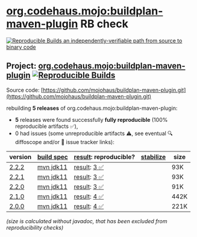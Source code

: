 [org.codehaus.mojo:buildplan-maven-plugin](https://central.sonatype.com/artifact/org.codehaus.mojo/buildplan-maven-plugin/versions) RB check
=======

[![Reproducible Builds](https://reproducible-builds.org/images/logos/rb.svg) an independently-verifiable path from source to binary code](https://reproducible-builds.org/)

## Project: [org.codehaus.mojo:buildplan-maven-plugin](https://central.sonatype.com/artifact/org.codehaus.mojo/buildplan-maven-plugin/versions) [![Reproducible Builds](https://img.shields.io/endpoint?url=https://raw.githubusercontent.com/jvm-repo-rebuild/reproducible-central/master/content/org/codehaus/mojo/buildplan-maven-plugin/badge.json)](https://github.com/jvm-repo-rebuild/reproducible-central/blob/master/content/org/codehaus/mojo/buildplan-maven-plugin/README.md)

Source code: [https://github.com/mojohaus/buildplan-maven-plugin.git](https://github.com/mojohaus/buildplan-maven-plugin.git)

rebuilding **5 releases** of org.codehaus.mojo:buildplan-maven-plugin:
- **5** releases were found successfully **fully reproducible** (100% reproducible artifacts :white_check_mark:),
- 0 had issues (some unreproducible artifacts :warning:, see eventual :mag: diffoscope and/or :memo: issue tracker links):

| version | [build spec](/BUILDSPEC.md) | [result](https://reproducible-builds.org/docs/jvm/): reproducible? | [stabilize](https://github.com/google/oss-rebuild/blob/main/cmd/stabilize/README.md) | size |
| -- | --------- | ------ | ------ | -- |
| [2.2.2](https://central.sonatype.com/artifact/org.codehaus.mojo/buildplan-maven-plugin/2.2.2/pom) | [mvn jdk11](buildplan-maven-plugin-2.2.2.buildspec) | [result](buildplan-maven-plugin-2.2.2.buildinfo): [3 :white_check_mark: ](buildplan-maven-plugin-2.2.2.buildcompare) | | 93K |
| [2.2.1](https://central.sonatype.com/artifact/org.codehaus.mojo/buildplan-maven-plugin/2.2.1/pom) | [mvn jdk11](buildplan-maven-plugin-2.2.1.buildspec) | [result](buildplan-maven-plugin-2.2.1.buildinfo): [3 :white_check_mark: ](buildplan-maven-plugin-2.2.1.buildcompare) | | 93K |
| [2.2.0](https://central.sonatype.com/artifact/org.codehaus.mojo/buildplan-maven-plugin/2.2.0/pom) | [mvn jdk11](buildplan-maven-plugin-2.2.0.buildspec) | [result](buildplan-maven-plugin-2.2.0.buildinfo): [3 :white_check_mark: ](buildplan-maven-plugin-2.2.0.buildcompare) | | 91K |
| [2.1.0](https://central.sonatype.com/artifact/org.codehaus.mojo/buildplan-maven-plugin/2.1.0/pom) | [mvn jdk11](buildplan-maven-plugin-2.1.0.buildspec) | [result](buildplan-maven-plugin-2.1.0.buildinfo): [4 :white_check_mark: ](buildplan-maven-plugin-2.1.0.buildcompare) | | 442K |
| [2.0.0](https://central.sonatype.com/artifact/org.codehaus.mojo/buildplan-maven-plugin/2.0.0/pom) | [mvn jdk11](buildplan-maven-plugin-2.0.0.buildspec) | [result](buildplan-maven-plugin-2.0.0.buildinfo): [4 :white_check_mark: ](buildplan-maven-plugin-2.0.0.buildcompare) | | 221K |

<i>(size is calculated without javadoc, that has been excluded from reproducibility checks)</i>
